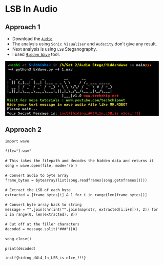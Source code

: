 # LSB In Audio

## Approach 1

- Download the [`Audio`](https://github.com/a3X3k/RoadMap/blob/main/Set%202/Audio%20Stego/1.wav).
- The analysis using `Sonic Visualiser` and `Audacity` don't give any result.
- Next analysis is using `LSB` Steganography.
- I used [`Hidden Wave`](https://github.com/techchipnet/HiddenWave) tool.

![](https://github.com/a3X3k/RoadMap/blob/main/Set%202/Audio%20Stego/1.png?raw=true)

## Approach 2

```
import wave

file="1.wav"

# This takes the filepath and decodes the hidden data and returns it
song = wave.open(file, mode='rb')

# Convert audio to byte array
frame_bytes = bytearray(list(song.readframes(song.getnframes())))

# Extract the LSB of each byte
extracted = [frame_bytes[i] & 1 for i in range(len(frame_bytes))]

# Convert byte array back to string
message = "".join(chr(int("".join(map(str, extracted[i:i+8])), 2)) for i in range(0, len(extracted), 8))

# Cut off at the filler characters
decoded = message.split("###")[0]

song.close()

print(decoded)
```

```
inctf{hiding_d4t4_1n_LSB_is n1ce_!!!}
```
